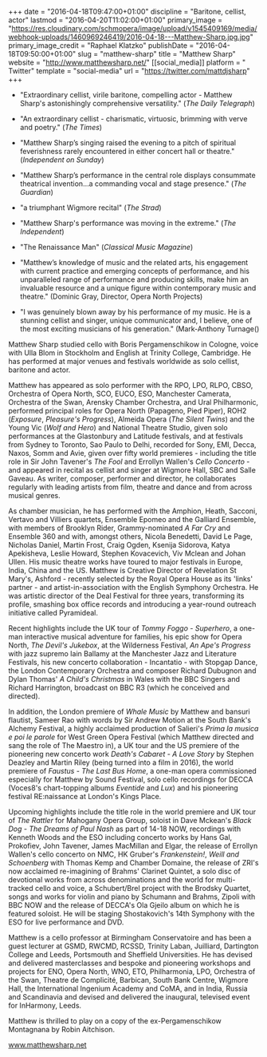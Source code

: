 +++
date = "2016-04-18T09:47:00+01:00"
discipline = "Baritone, cellist, actor"
lastmod = "2016-04-20T11:02:00+01:00"
primary_image = "https://res.cloudinary.com/schmopera/image/upload/v1545409169/media/webhook-uploads/1460969246419/2016-04-18---Matthew-Sharp.jpg.jpg"
primary_image_credit = "Raphael Klatzko"
publishDate = "2016-04-18T09:50:00+01:00"
slug = "matthew-sharp"
title = "Matthew Sharp"
website = "http://www.matthewsharp.net/"
[[social_media]]
platform = " Twitter"
template = "social-media"
url = "https://twitter.com/mattdjsharp"
+++

- "Extraordinary cellist, virile baritone, compelling actor - Matthew Sharp's astonishingly comprehensive versatility." (*The Daily Telegraph*)

- "An extraordinary cellist - charismatic, virtuosic, brimming with verve and poetry." (*The Times*)

- "Matthew Sharp’s singing raised the evening to a pitch of spiritual feverishness rarely encountered in either concert hall or theatre." (*Independent on Sunday*)

- "Matthew Sharp’s performance in the central role displays consummate theatrical invention…a commanding vocal and stage presence." (*The Guardian*)

- "a triumphant Wigmore recital" (*The Strad*)

- "Matthew Sharp's performance was moving in the extreme." (*The Independent*)

- "The Renaissance Man" (*Classical Music Magazine*)

- "Matthew’s knowledge of music and the related arts, his engagement with current practice and emerging concepts of performance, and his unparalleled range of performance and producing skills, make him an invaluable resource and a unique figure within contemporary music and theatre." (Dominic Gray, Director, Opera North Projects)

- "I was genuinely blown away by his performance of my music. He is a stunning cellist and singer, unique communicator and, I believe, one of the most exciting musicians of his generation." (Mark-Anthony Turnage()

Matthew Sharp studied cello with Boris Pergamenschikow in Cologne, voice with Ulla Blom in Stockholm and English at Trinity College, Cambridge. He has performed at major venues and festivals worldwide as solo cellist, baritone and actor.

Matthew has appeared as solo performer with the RPO, LPO, RLPO, CBSO, Orchestra of Opera North, SCO, EUCO, ESO, Manchester Camerata, Orchestra of the Swan, Arensky Chamber Orchestra, and Ural Philharmonic, performed principal roles for Opera North (Papageno, Pied Piper), ROH2 (*Exposure*, *Pleasure's Progress*), Almeida Opera (*The Silent Twins*) and the Young Vic (*Wolf and Hero*) and National Theatre Studio, given solo performances at the Glastonbury and Latitude festivals, and at festivals from Sydney to Toronto, Sao Paulo to Delhi, recorded for Sony, EMI, Decca, Naxos, Somm and Avie, given over fifty world premieres - including the title role in Sir John Tavener's *The Fool* and Errollyn Wallen's *Cello Concerto* - and appeared in recital as cellist and singer at Wigmore Hall, SBC and Salle Gaveau. As writer, composer, performer and director, he collaborates regularly with leading artists from film, theatre and dance and from across musical genres. 

As chamber musician, he has performed with the Amphion, Heath, Sacconi, Vertavo and Villiers quartets, Ensemble Epomeo and the Galliard Ensemble, with members of Brooklyn Rider, Grammy-nominated *A Far Cry* and Ensemble 360 and with, amongst others, Nicola Benedetti, David Le Page, Nicholas Daniel, Martin Frost, Craig Ogden, Ksenija Sidorova, Katya Apekisheva, Leslie Howard, Stephen Kovacevich, Viv Mclean and Johan Ullen. His music theatre works have toured to major festivals in Europe, India, China and the US. Matthew is Creative Director of Revelation St Mary's, Ashford - recently selected by the Royal Opera House as its 'links' partner - and artist-in-association with the English Symphony Orchestra. He was artistic director of the Deal Festival for three years, transforming its profile, smashing box office records and introducing a year-round outreach initiative called Pyramideal.

Recent highlights include the UK tour of *Tommy Foggo - Superhero*, a one-man interactive musical adventure for families, his epic show for Opera North, *The Devil's Jukebox*, at the Wilderness Festival, *An Ape's Progress* with jazz supremo Iain Ballamy at the Manchester Jazz and Literature Festivals, his new concerto collaboration - Incantatio - with Stopgap Dance, the London Contemporary Orchestra and composer Richard Dubugnon and Dylan Thomas' *A Child's Christmas* in Wales with the BBC Singers and Richard Harrington, broadcast on BBC R3 (which he conceived and directed).

In addition, the London premiere of *Whale Music* by Matthew and bansuri flautist, Sameer Rao with words by Sir Andrew Motion at the South Bank's Alchemy Festival, a highly acclaimed production of Salieri's *Prima la musica e poi le parole* for West Green Opera Festival (which Matthew directed and sang the role of The Maestro in), a UK tour and the US premiere of the pioneering new concerto work *Death's Cabaret - A Love Story* by Stephen Deazley and Martin Riley (being turned into a film in 2016), the world premiere of *Faustus - The Last Bus Home*, a one-man opera commissioned especially for Matthew by Sound Festival, solo cello recordings for DECCA (Voces8's chart-topping albums *Eventide* and *Lux*) and his pioneering festival RE:naissance at London's Kings Place.

Upcoming highlights include the title role in the world premiere and UK tour of *The Rattler* for Mahogany Opera Group, soloist in Dave Mckean's *Black Dog - The Dreams of Paul Nash* as part of 14-18 NOW, recordings with Kenneth Woods and the ESO including concerto works by Hans Gal, Prokofiev, John Tavener, James MacMillan and Elgar, the release of Errollyn Wallen's cello concerto on NMC, HK Gruber's *Frankenstein!*, *Weill and Schoenberg* with Thomas Kemp and Chamber Domaine, the release of ZRI's now acclaimed re-imagining of Brahms' Clarinet Quintet, a solo disc of devotional works from across denominations and the world for multi-tracked cello and voice, a Schubert/Brel project with the Brodsky Quartet, songs and works for violin and piano by Schumann and Brahms, Zipoli with BBC NOW and the release of DECCA's Ola Gjeilo album on which he is featured soloist. He will be staging Shostakovich's 14th Symphony with the ESO for live performance and DVD.

Matthew is a cello professor at Birmingham Conservatoire and has been a guest lecturer at GSMD, RWCMD, RCSSD, Trinity Laban, Juilliard, Dartington College and Leeds, Portsmouth and Sheffield Universities. He has devised and delivered masterclasses and bespoke and pioneering workshops and projects for ENO, Opera North, WNO, ETO, Philharmonia, LPO, Orchestra of the Swan, Theatre de Complicité, Barbican, South Bank Centre, Wigmore Hall, the International Ingenium Academy and CoMA, and in India, Russia and Scandinavia and devised and delivered the inaugural, televised event for InHarmony, Leeds.

Matthew is thrilled to play on a copy of the ex-Pergamenschikow Montagnana by Robin Aitchison.

www.matthewsharp.net
